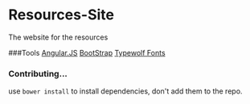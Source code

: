 Resources-Site
==============

The website for the resources

###Tools
[Angular.JS](https://angularjs.org/)
[BootStrap](http://getbootstrap.com/)
[Typewolf Fonts](http://www.typewolf.com/open-source-web-fonts)

### Contributing...
use `bower install` to install dependencies, don't add them to the repo.
